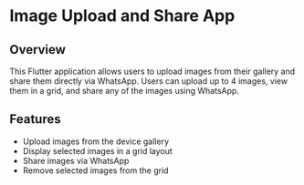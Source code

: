 # Image Upload and Share App

## Overview

This Flutter application allows users to upload images from their gallery and share them directly via WhatsApp. Users can upload up to 4 images, view them in a grid, and share any of the images using WhatsApp.

## Features

- Upload images from the device gallery
- Display selected images in a grid layout
- Share images via WhatsApp
- Remove selected images from the grid